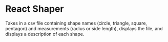 # React Shaper

Takes in a csv file containing shape names (circle, triangle, square, pentagon) and measurements (radius or side length), displays the file, and displays a description of each shape.